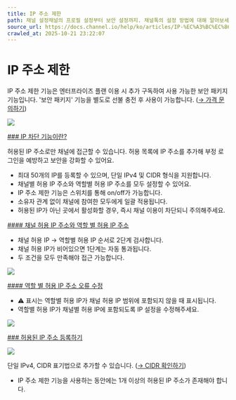 ```yaml
---
title: IP 주소 제한
path: 채널 설정채널의 프로필 설정부터 보안 설정까지. 채널톡의 설정 방법에 대해 알아보세요.14개의 아티클 > 보안 패키지엔터프라이즈 급 보안으로 고객과 정보를 안전하게 보호할 수 있습니다. 조직의 계정을 한 번에 관리 가능한 통합 인증 로그인 기능과, 채널의 부정 로그인을 방지할 수 있는 IP 주소 제한이 포함된 보안 패키지를 통해 채널을 더 안전하게 관리해보세요.2개의 아티클 > IP 주소 제한IP 주소 제한 기능은 엔터프라이즈 플랜 이용 시 추가 구독하여 사용 가능한 보안 패키지 기능입니다. '보안 패키지' 기능을 별도로 선불 충전 후 사용이 가능합니다. (→ 가격 문의하기) IP 차단 기능이란? 허용된 IP 주소로만 채널에 접근할 수 있습니다. 허용 목록에 IP 주소를 추가해 부정 로그인을 예방하고 보안을 강화할 수 있어요. - 최대 50개의 IP를 등록할 수 있으며, 단일 IPv4 및 CIDR 형식을 지원합니다. - 채널별 허용 IP 주소와 역할별 허용 IP 주소를 모두 설정할 수 있어요. - IP 주소 제한 기능은 스위치를 통해 on/off가 가능합니다. - 소유자 관계 없이 채널에 참여한 모두에게 일괄 적용됩니다. - 허용된 IP가 아닌 곳에서 활성화할 경우, 즉시 채널 이용이 차단되니 주의해주세요. 채널 허용 IP 주소와 역할 별 허용 IP 주소 - 채널 허용 IP → 역할별 허용 IP 순서로 2단계 검사합니다. - 채널 허용 IP가 비어있으면 1단계는 자동 통
source_url: https://docs.channel.io/help/ko/articles/IP-%EC%A3%BC%EC%86%8C-%EC%A0%9C%ED%95%9C-5bc99a3b
crawled_at: 2025-10-21 23:22:07
---
```


# IP 주소 제한

IP 주소 제한 기능은 엔터프라이즈 플랜 이용 시 추가 구독하여 사용 가능한 보안 패키지 기능입니다. '보안 패키지' 기능을 별도로 선불 충전 후 사용이 가능합니다. ([→ 가격 문의하기](https://root.channel.io/home))

![](https://cf.channel.io/document/spaces/6/articles/28344/revisions/44512/usermedia/66c5e54f4c8fd600dbc1)

[### IP 차단 기능이란?](#ip-차단-기능이란?)

허용된 IP 주소로만 채널에 접근할 수 있습니다. 허용 목록에 IP 주소를 추가해 부정 로그인을 예방하고 보안을 강화할 수 있어요.

* 최대 50개의 IP를 등록할 수 있으며, 단일 IPv4 및 CIDR 형식을 지원합니다.
* 채널별 허용 IP 주소와 역할별 허용 IP 주소를 모두 설정할 수 있어요.
* IP 주소 제한 기능은 스위치를 통해 on/off가 가능합니다.
* 소유자 관계 없이 채널에 참여한 모두에게 일괄 적용됩니다.
* 허용된 IP가 아닌 곳에서 활성화할 경우, 즉시 채널 이용이 차단되니 주의해주세요.

[#### 채널 허용 IP 주소와 역할 별 허용 IP 주소](#채널-허용-ip-주소와-역할-별-허용-ip-주소)

* 채널 허용 IP → 역할별 허용 IP 순서로 2단계 검사합니다.
* 채널 허용 IP가 비어있으면 1단계는 자동 통과됩니다.
* 두 조건을 모두 만족해야 접근 가능합니다.

![](https://cf.channel.io/document/spaces/6/articles/28344/revisions/391190/usermedia/686f115d2cc5223cd252)

[#### 역할 별 허용 IP 주소 오류 수정](#역할-별-허용-ip-주소-오류-수정)

* ⚠ 표시는 역할별 허용 IP가 채널 허용 IP 범위에 포함되지 않을 때 표시됩니다.
* 역할별 허용 IP가 채널별 허용 IP에 포함되도록 IP 설정을 수정해주세요.

![](https://cf.channel.io/document/spaces/6/articles/28344/revisions/391190/usermedia/686f1162b8076b9444d6)

[### 허용된 IP 주소 등록하기](#허용된-ip-주소-등록하기)

![](https://cf.channel.io/document/spaces/6/articles/28344/revisions/44512/usermedia/66c5e5cce1da0412aa16)

단일 IPv4, CIDR 표기법으로 추가할 수 있습니다. ([→ CIDR 확인하기](https://ko.wikipedia.org/wiki/CIDR))

* IP 주소 제한 기능을 사용하는 동안에는 1개 이상의 허용된 IP 주소가 존재해야 합니다.